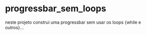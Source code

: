 # progressbar_sem_loops
neste projeto construi uma progressbar sem usar os loops {while e outros}...
